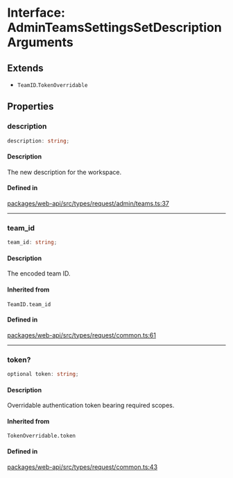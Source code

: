 # Interface: AdminTeamsSettingsSetDescriptionArguments

## Extends

- `TeamID`.`TokenOverridable`

## Properties

### description

```ts
description: string;
```

#### Description

The new description for the workspace.

#### Defined in

[packages/web-api/src/types/request/admin/teams.ts:37](https://github.com/slackapi/node-slack-sdk/blob/main/packages/web-api/src/types/request/admin/teams.ts#L37)

***

### team\_id

```ts
team_id: string;
```

#### Description

The encoded team ID.

#### Inherited from

`TeamID.team_id`

#### Defined in

[packages/web-api/src/types/request/common.ts:61](https://github.com/slackapi/node-slack-sdk/blob/main/packages/web-api/src/types/request/common.ts#L61)

***

### token?

```ts
optional token: string;
```

#### Description

Overridable authentication token bearing required scopes.

#### Inherited from

`TokenOverridable.token`

#### Defined in

[packages/web-api/src/types/request/common.ts:43](https://github.com/slackapi/node-slack-sdk/blob/main/packages/web-api/src/types/request/common.ts#L43)
